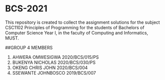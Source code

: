 # BCS-2021
This repository is created to collect the assignment solutions for the subject CSC1102 Principles of Programming for the students of Bachelors of Computer Science Year I, in the faculty of Computing and Informatics, MUST.

##GROUP 4 MEMBERS 

1. AHWERA OMWESIGWA  2020/BCS/015/PS 
2. BUKENYA NICHOLAS  2020/BCS/030/PS 
3. OKENG CHRIS JOHN  2020/BCS/004
4. SSEWANTE JOHNBOSCO 2019/BCS/007



